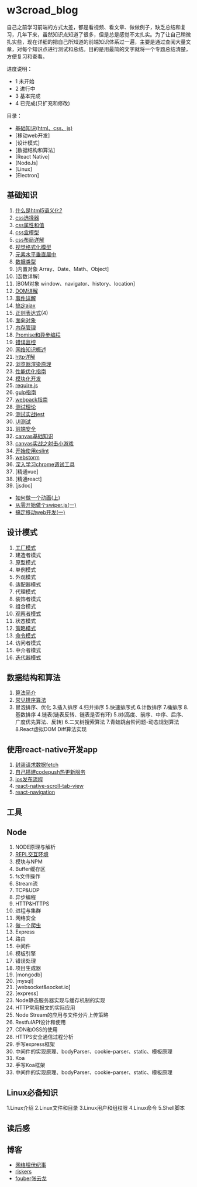 # w3croad_blog

自己之前学习前端的方式太差，都是看视频、看文章、做做例子，缺乏总结和复习，几年下来，虽然知识点知道了很多，但是总是感觉不太扎实。为了让自己稍微扎实些，现在详细的把自己所知道的前端知识体系过一遍，主要是通过查阅大量文章，对每个知识点进行测试和总结。目的是用最简的文字就将一个专题总结清楚，方便复习和查看。

进度说明：
- 1 未开始
- 2 进行中
- 3 基本完成
- 4 已完成(只扩充和修改)

目录：

- [基础知识(html、css、js)](#基础知识)
- [移动web开发]
- [设计模式]
- [数据结构和算法] 
- [React Native]
- [NodeJs]
- [Linux]
- [Electron]

## 基础知识


1. [什么是html5语义化?](html/语义化.md)
1. [css选择器](html&css/css选择器.md)
1. [css属性和值](html&css/css属性和值.md)
1. [css盒模型](html&css/box-mode/css-box.md)
1. [css布局详解](html&css/布局/basic.md)
1. [视觉格式化模型]()
1. [元素水平垂直居中](html&css/布局/position-center)
1. [数据类型](基础/js/数据类型.md)
1. [内置对象 Array、Date、Math、Object]
1. [函数详解]
1. [BOM对象 window、navigator、history、location]
1. [DOM详解](基础/js/dom/dom.md)
1. [事件详解](基础/js/dom/event.md)
1. [搞定ajax](基础/js/ajax.md)
1. [正则表达式](基础/js/regexp.md)(4)
1. [面向对象](基础/js/面向对象.md)
1. [内存管理](基础/js/内存管理.md)
1. [Promise和异步编程](基础/js/Promise和异步编程.md)
1. [错误监控](issue/错误监控.md)
1. [网络知识概述](性能与工程化/网络知识概述.md)
1. [http详解](性能与工程化/http详解.md)
1. [浏览器渲染原理](性能与工程化/浏览器渲染原理.md)
1. [性能优化指南](性能与工程化/性能优化指南.md)
1. [模块化开发](性能与工程化/模块化开发.md)
1. [require.js](性能与工程化/requirejs.md)
1. [gulp指南](性能与工程化/gulp.md)
1. [webpack指南](性能与工程化/webpack.md)
1. [测试理论](性能与工程化/测试理论.md)
1. [测试实战jest](性能与工程化/测试实战jest.md)
1. [UI测试](性能与工程化/UI测试.md)
1. [前端安全]()
1. [canvas基础知识]()
1. [canvas实战之射击小游戏]()
1. [开始使用eslint]()
1. [webstorm]()
1. [深入学习chrome调试工具](工具/chrome-devtools.md)
1. [精通vue]
1. [精通react]
1. [jsdoc]
- [如何做一个动画(上)](基础/html&css/动画/如何做一个动画(上).md)
- [从零开始做个swiper.js(一)]()
- [搞定移动web开发(一)]()

## 设计模式

1. [工厂模式](设计模式/工厂模式)
1. 建造者模式
1. 原型模式
1. 单例模式
1. 外观模式
1. 适配器模式
1. 代理模式
1. 装饰者模式
1. 组合模式
1. [观察者模式](设计模式/观察者模式.md)
1. 状态模式
1. [策略模式](设计模式/策略模式.md)
1. [命令模式](设计模式/命令模式.md)
1. 访问者模式
1. 中介者模式
1. [迭代器模式](设计模式/迭代器模式.md)

## 数据结构和算法

1. [算法简介](数据结构和算法/算法简介.md)
3. [常见排序算法](数据结构和算法/排序算法.md)
1. 冒泡排序、优化
3.插入排序
4.归并排序
5.快速排序式
6.计数排序
7.桶排序
8.基数排序
4.链表(链表反转、链表是否有环)
5.树(高度、前序、中序、后序、广度优先算法、反转)
6.二叉树搜索算法
7.青蛙跳台阶问题-动态规划算法
8.React虚拟DOM Diff算法实现

## 使用react-native开发app


1. [封装请求数据fetch](react-native/fetch.md)
1. [自己搭建codepush热更新服务](react-native/codepush.md)
1. [ios发布流程](react-native/iso_deploy.md)
1. [react-native-scroll-tab-view](react-native/react_native_scroll_tab_view.md)
1. [react-navigation](react_navigation.md)

## 工具



## Node

1. NODE原理与解析
1. [REPL交互环境](node/REPL交互环境.md)
1. 模块与NPM
1. Buffer缓存区
1. fs文件操作
1. Stream流
1. TCP&UDP
1. 异步编程
1. HTTP&HTTPS
1. 进程与集群
1. 网络安全
1. [做一个爬虫](node/做一个爬虫.md)
1. Express
1. 路由
1. 中间件
1. 模板引擎
1. 错误处理
1. 项目生成器
1. [mongodb]
1. [mysql]
1. [websocket&socket.io]
1. [express]
5. Node静态服务器实现与缓存机制的实现
6. HTTP常用报文的实际应用
7. Node Stream的应用与文件分片上传策略
8. RestfulAPI设计和使用
9. CDN和OSS的使用
10. HTTPS安全通信过程分析
1. 手写express框架
2. 中间件的实现原理、bodyParser、cookie-parser、static、模板原理
3. Koa
1. 手写Koa框架
2. 中间件的实现原理、bodyParser、cookie-parser、static、模板原理

## Linux必备知识

1.Linux介绍
2.Linux文件和目录
3.Linux用户和组权限
4.Linux命令
5.Shell脚本



## 读后感

## 博客

- [网络埋伏纪事](http://www.xiaojichao.com/archives/)
- [riskers](https://github.com/riskers/blog/issues)
- [fouber张云龙](https://github.com/fouber/blog)


